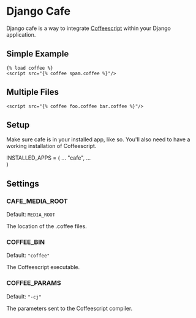 # Django Cafe

Django cafe is a way to integrate [Coffeescript](http://jashkenas.github.com/coffee-script/) within your Django application. 

## Simple Example
    
    {% load coffee %}
    <script src="{% coffee spam.coffee %}"/>

## Multiple Files

    <script src="{% coffee foo.coffee bar.coffee %}"/>

## Setup

Make sure cafe is in your installed app, like so. You'll also need to have a working installation of Coffeescript.

  INSTALLED_APPS = (
    ...
    "cafe", 
    ...      
  ) 

## Settings

### CAFE_MEDIA_ROOT

Default: `MEDIA_ROOT`

The location of the .coffee files. 

### COFFEE_BIN

Default: `"coffee"`

The Coffeescript executable.

### COFFEE_PARAMS

Default: `"-cj"`

The parameters sent to the Coffeescript compiler. 
